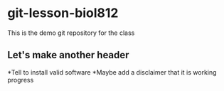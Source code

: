 # git-lesson-biol812
This is the demo git repository for the class

## Let's make another header

*Tell to install valid software
*Maybe add a disclaimer that it is working progress
